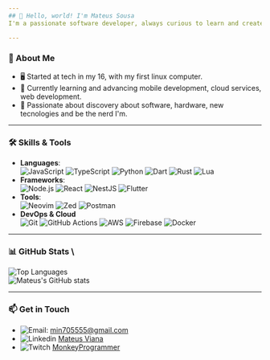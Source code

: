 ```yaml
---
## 👋 Hello, world! I'm Mateus Sousa  
I'm a passionate software developer, always curious to learn and create!

---
```

### 🌟 About Me  
- 🖥️ Started at tech in my 16, with my first linux computer.  
- 🚀 Currently learning and advancing mobile development, cloud services, web development.  
- 🌱 Passionate about discovery about software, hardware, new tecnologies and be the nerd I'm.

---
### 🛠️ Skills & Tools
- **Languages**: \
        ![JavaScript](https://img.shields.io/badge/-JavaScript-F7DF1E?logo=javascript&logoColor=black&style=flat-square)
        ![TypeScript](https://img.shields.io/badge/-TypeScript-4964CC?logo=typescript&logoColor=black&style=flat-square)
        ![Python](https://img.shields.io/badge/-Python-3776AB?logo=python&logoColor=white&style=flat-square)
        ![Dart](https://img.shields.io/badge/Dart-0175C2?style=for-the-badge&logo=dart&logoColor=white&style=flat-square)
        ![Rust](https://img.shields.io/badge/Rust-000000?style=for-the-badge&logo=rust&logoColor=white&style=flat-square)
        ![Lua](https://img.shields.io/badge/Lua-000090?style=for-the-badge&logo=lua&logoColor=white&style=flat-square)
- **Frameworks**: \
        ![Node.js](https://img.shields.io/badge/-Node.js-339933?logo=node.js&logoColor=white&style=flat-square)
        ![React](https://img.shields.io/badge/-React-61DAFB?logo=react&logoColor=black&style=flat-square)
        ![NestJS](https://img.shields.io/badge/-NestJS-E0234E?logo=nestjs&logoColor=white&style=flat-square)
        ![Flutter](https://img.shields.io/badge/-Flutter-02569B?logo=flutter&logoColor=white&style=flat-square)
-  **Tools**: \
        ![Neovim](https://img.shields.io/badge/-Neovim-57A143?logo=neovim&logoColor=white&style=flat-square)
        ![Zed](https://img.shields.io/badge/-Zed-000000?logo=Zed&logoColor=white&style=flat-square)
        ![Postman](https://img.shields.io/badge/-Postman-FF6C37?logo=postman&logoColor=white&style=flat-square)
- **DevOps & Cloud** \
        ![Git](https://img.shields.io/badge/-Git-F05032?logo=git&logoColor=white&style=flat-square)
        ![GitHub Actions](https://img.shields.io/badge/-GitHub_Actions-2088FF?logo=github-actions&logoColor=white&style=flat-square)
        ![AWS](https://img.shields.io/badge/-AWS-232F3E?logo=amazon-aws&logoColor=white&style=flat-square)
        ![Firebase](https://img.shields.io/badge/-Firebase-FFCA28?logo=firebase&logoColor=black&style=flat-square)
        ![Docker](https://img.shields.io/badge/Docker-2496ED?style=for-the-badge&logo=docker&logoColor=white&style=flat-square)  

---

### 📊 GitHub Stats \

![Top Languages](https://github-readme-stats.vercel.app/api/top-langs/?username=mvds-dev&layout=compact&theme=gruvbox)  
![Mateus's GitHub stats](https://github-readme-stats.vercel.app/api?username=mvds-dev&show_icons=true&theme=gruvbox) 

---

### 📫 Get in Touch  
- ![Email](https://img.shields.io/badge/Gmail-D14836?style=for-the-badge&logo=gmail&logoColor=white&style=flat-square): [min705555@gmail.com](mailto:min705555@gmail.com)
- ![Linkedin](https://img.shields.io/badge/LinkedIn-0077B5?style=for-the-badge&logo=linkedin&logoColor=white&style=flat-square) [Mateus Viana](https://www.linkedin.com/in/mateus-viana-de-sousa/)
- ![Twitch](https://img.shields.io/badge/Twitch-9146FF?style=for-the-badge&logo=twitch&logoColor=white&style=flat-square) [MonkeyProgrammer](https://www.twitch.tv/monkeyprogrammer)
